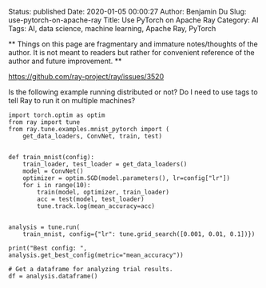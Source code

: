 Status: published
Date: 2020-01-05 00:00:27
Author: Benjamin Du
Slug: use-pytorch-on-apache-ray
Title: Use PyTorch on Apache Ray
Category: AI
Tags: AI, data science, machine learning, Apache Ray, PyTorch

**
Things on this page are fragmentary and immature notes/thoughts of the author.
It is not meant to readers but rather for convenient reference of the author and future improvement.
**

https://github.com/ray-project/ray/issues/3520

Is the following example running distributed or not?
Do I need to use tags to tell Ray to run it on multiple machines?

```
import torch.optim as optim
from ray import tune
from ray.tune.examples.mnist_pytorch import (
    get_data_loaders, ConvNet, train, test)


def train_mnist(config):
    train_loader, test_loader = get_data_loaders()
    model = ConvNet()
    optimizer = optim.SGD(model.parameters(), lr=config["lr"])
    for i in range(10):
        train(model, optimizer, train_loader)
        acc = test(model, test_loader)
        tune.track.log(mean_accuracy=acc)


analysis = tune.run(
    train_mnist, config={"lr": tune.grid_search([0.001, 0.01, 0.1])})

print("Best config: ", analysis.get_best_config(metric="mean_accuracy"))

# Get a dataframe for analyzing trial results.
df = analysis.dataframe()
```

